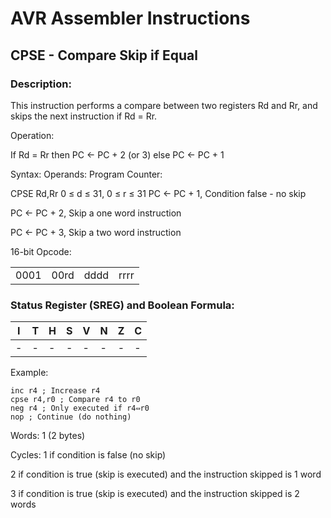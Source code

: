 AVR Assembler Instructions
==========================

CPSE - Compare Skip if Equal
----------------------------

### <a href="" id="N1514C"></a> Description:

This instruction performs a compare between two registers Rd and Rr, and skips the next instruction if Rd = Rr.

Operation:

If Rd = Rr then PC ← PC + 2 (or 3) else PC ← PC + 1

Syntax: Operands: Program Counter:

CPSE Rd,Rr 0 ≤ d ≤ 31, 0 ≤ r ≤ 31 PC ← PC + 1, Condition false - no skip

PC ← PC + 2, Skip a one word instruction

PC ← PC + 3, Skip a two word instruction

16-bit Opcode:

|      |      |      |      |
|------|------|------|------|
| 0001 | 00rd | dddd | rrrr |

### <a href="" id="N15183"></a> Status Register (SREG) and Boolean Formula:

| I   | T   | H   | S   | V   | N   | Z   | C   |
|-----|-----|-----|-----|-----|-----|-----|-----|
| -   | -   | -   | -   | -   | -   | -   | -   |

Example:

``` programlisting
inc r4 ; Increase r4
cpse r4,r0 ; Compare r4 to r0
neg r4 ; Only executed if r4⇔r0
nop ; Continue (do nothing)
```

Words: 1 (2 bytes)

Cycles: 1 if condition is false (no skip)

2 if condition is true (skip is executed) and the instruction skipped is 1 word

3 if condition is true (skip is executed) and the instruction skipped is 2 words
